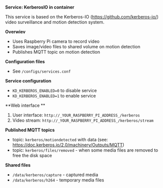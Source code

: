 **Service: KerberosIO in container**

This service is based on the Kerberos-IO (https://github.com/kerberos-io/) video surveillance and motion detection system.  

**Overwiev**

* Uses Raspberry Pi camera to record video
* Saves image/video files to shared volume on motion detection
* Publishes MQTT topic on motion detection

**Configuration files**

* See `/configs/services.conf` 

**Service configuration**

* `KD_KERBEROS_ENABLED=0` to disable service 
* `KD_KERBEROS_ENABLED=1` to enable service

**Web interface **

1. User interface: `http://_YOUR_RASPBERRY_PI_ADDRESS_/kerberos`
1. Video stream: `http://_YOUR_RASPBERRY_PI_ADDRESS_/kerberos/stream`


**Published MQTT topics**

* topic: `kerberos/motiondetected` with data (see: https://doc.kerberos.io/2.0/machinery/Outputs/MQTT)  
* topic: `kerberos/files/removed` - when some media files are removed to free the disk space  

**Shared files**

* `/data/kerberos/capture` - captured media
* `/data/kerberos/h264` - temporary media files
